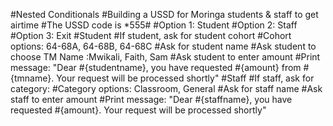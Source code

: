 #Nested Conditionals
#Building a USSD for Moringa students & staff to get airtime
#The USSD code is *555#
#Option 1: Student
#Option 2: Staff
#Option 3: Exit
#Student
#If student, ask for student cohort
#Cohort options: 64-68A, 64-68B, 64-68C
#Ask for student name
#Ask student to choose TM Name :Mwikali, Faith, Sam
#Ask student to enter amount
#Print message: "Dear #{studentname}, you have requested #{amount} from #{tmname}. Your request will be processed shortly"
#Staff
#If staff, ask for category:
#Category options: Classroom, General
#Ask for staff name
#Ask staff to enter amount
#Print message: "Dear #{staffname}, you have requested #{amount}. Your request will be processed shortly"
